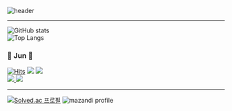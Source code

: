 ![header](https://capsule-render.vercel.app/api?type=rounded&color=000000&text=Hwang%20Jun&fontColor=FFD700&fontSize=50&animation=twinkling)

---

![GitHub stats](https://github-readme-stats.vercel.app/api?username=Hwangprogram&show_icons=true&theme=radical)  
![Top Langs](https://github-readme-stats.vercel.app/api/top-langs/?username=anuraghazra&layout=compact)
### :honeybee: Jun :honeybee:  
[![Hits](https://hits.seeyoufarm.com/api/count/incr/badge.svg?url=https%3A%2F%2Fgithub.com%2Fhwangprogram&count_bg=%23181717&title_bg=%23181717&icon=github.svg&icon_color=%23E7E7E7&title=Github&edge_flat=false)](https://hits.seeyoufarm.com)
<a href="mailto:dmg05135@gmail.com">
  <img src="https://img.shields.io/badge/Gmail-d14836?style=flat-square&logo=Gmail&logoColor=white&link=dmg05135@gmail.com"/></a>
<a href="https://juncode0001.tistory.com/">
  <img src="https://img.shields.io/badge/Tistory-FF8C00?style=flat-square&logo=Tistory&logoColor=white"/> 
</a>  
<a href="https://www.instagram.com/24k__6?igsh=MnJzYm9qaHpoc2o4&utm_source=qr">
  <img src="https://img.shields.io/badge/Instagram-E4405F?style=flat-square&logo=Instagram&logoColor=white"/>
</a> 
 <a href="https://www.instagram.com/24k__6?igsh=MnJzYm9qaHpoc2o4&utm_source=qr">
  <img src="https://img.shields.io/badge/Facebook-0866FF?style=flat-square&logo=Facebook&logoColor=white"/>
</a>





---

[![Solved.ac
프로필](http://mazassumnida.wtf/api/generate_badge?boj=dmg05135)](https://solved.ac/{handle}) 
![mazandi profile](http://mazandi.herokuapp.com/api?handle=dmg05135&theme=dark)

<!--
**hwangprogram/hwangprogram** is a ✨ _special_ ✨ repository because its `README.md` (this file) appears on your GitHub profile.

Here are some ideas to get you started:

- 🔭 I’m currently working on ...
- 🌱 I’m currently learning ...
- 👯 I’m looking to collaborate on ...
- 🤔 I’m looking for help with ...
- 💬 Ask me about ...
- 📫 How to reach me: ...
- 😄 Pronouns: ...
- ⚡ Fun fact: ...
-->
